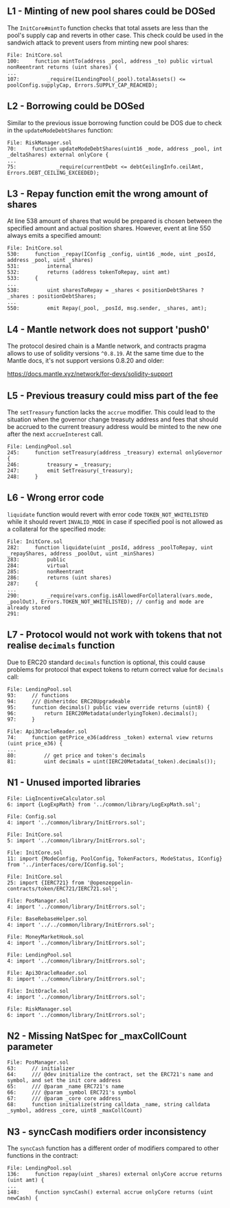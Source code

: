 ## L1 - Minting of new pool shares could be DOSed

The `InitCore#mintTo` function checks that total assets are less than the pool's supply cap and reverts in other case. This check could be used in the sandwich attack to prevent users from minting new pool shares:
```solidity
File: InitCore.sol
100:     function mintTo(address _pool, address _to) public virtual nonReentrant returns (uint shares) {
...
107:         _require(ILendingPool(_pool).totalAssets() <= poolConfig.supplyCap, Errors.SUPPLY_CAP_REACHED); 
```

## L2 - Borrowing could be DOSed

Similar to the previous issue borrowing function could be DOS due to check in the `updateModeDebtShares` function:
```solidity
File: RiskManager.sol
70:     function updateModeDebtShares(uint16 _mode, address _pool, int _deltaShares) external onlyCore {
...
75:             _require(currentDebt <= debtCeilingInfo.ceilAmt, Errors.DEBT_CEILING_EXCEEDED);
``` 

## L3 - Repay function emit the wrong amount of shares

At line 538 amount of shares that would be prepared is chosen between the specified amount and actual position shares. However, event at line 550 always emits a specified amount:
```solidity
File: InitCore.sol
530:     function _repay(IConfig _config, uint16 _mode, uint _posId, address _pool, uint _shares)
531:         internal
532:         returns (address tokenToRepay, uint amt)
533:     {
...
538:         uint sharesToRepay = _shares < positionDebtShares ? _shares : positionDebtShares;
...
550:         emit Repay(_pool, _posId, msg.sender, _shares, amt); 
```

## L4 - Mantle network does not support 'push0'

The protocol desired chain is a Mantle network, and contracts pragma allows to use of solidity versions `^0.8.19`. At the same time due to the Mantle docs, it's not support versions 0.8.20 and older:

https://docs.mantle.xyz/network/for-devs/solidity-support

## L5 - Previous treasury could miss part of the fee

The `setTreasury` function lacks the `accrue` modifier. This could lead to the situation when the governor change treasuty address and fees that should be accrued to the current treasury address would be minted to the new one after the next `accrueInterest` call.

```solidity
File: LendingPool.sol
245:     function setTreasury(address _treasury) external onlyGovernor {
246:         treasury = _treasury;
247:         emit SetTreasury(_treasury);
248:     }
```

## L6 - Wrong error code

`liquidate` function would revert with error code `TOKEN_NOT_WHITELISTED` while it should revert `INVALID_MODE` in case if specified pool is not allowed as a collateral for the specified mode:

```solidity
File: InitCore.sol
282:     function liquidate(uint _posId, address _poolToRepay, uint _repayShares, address _poolOut, uint _minShares)
283:         public
284:         virtual
285:         nonReentrant
286:         returns (uint shares)
287:     {
...
290:         _require(vars.config.isAllowedForCollateral(vars.mode, _poolOut), Errors.TOKEN_NOT_WHITELISTED); // config and mode are already stored
291: 
```

## L7 - Protocol would not work with tokens that not realise `decimals` function

Due to ERC20 standard `decimals` function is optional, this could cause problems for protocol that expect tokens to return correct value for `decimals` call:

```solidity
File: LendingPool.sol
93:     // functions
94:     /// @inheritdoc ERC20Upgradeable
95:     function decimals() public view override returns (uint8) {
96:         return IERC20Metadata(underlyingToken).decimals(); 
97:     }

File: Api3OracleReader.sol
74:     function getPrice_e36(address _token) external view returns (uint price_e36) {
...
80:         // get price and token's decimals
81:         uint decimals = uint(IERC20Metadata(_token).decimals()); 
```

## N1 - Unused imported libraries 

```solidity
File: LiqIncentiveCalculator.sol
6: import {LogExpMath} from '../common/library/LogExpMath.sol'; 

File: Config.sol
4: import '../common/library/InitErrors.sol';

File: InitCore.sol
5: import '../common/library/InitErrors.sol';

File: InitCore.sol
11: import {ModeConfig, PoolConfig, TokenFactors, ModeStatus, IConfig} from '../interfaces/core/IConfig.sol';

File: InitCore.sol
25: import {IERC721} from '@openzeppelin-contracts/token/ERC721/IERC721.sol';

File: PosManager.sol
4: import '../common/library/InitErrors.sol';

File: BaseRebaseHelper.sol
4: import '../../common/library/InitErrors.sol';

File: MoneyMarketHook.sol
4: import '../common/library/InitErrors.sol';

File: LendingPool.sol
4: import '../common/library/InitErrors.sol';

File: Api3OracleReader.sol
8: import '../common/library/InitErrors.sol';

File: InitOracle.sol
4: import '../common/library/InitErrors.sol';

File: RiskManager.sol
6: import '../common/library/InitErrors.sol';
```

## N2 - Missing NatSpec for _maxCollCount parameter
```solidity
File: PosManager.sol
63:     // initializer
64:     /// @dev initialize the contract, set the ERC721's name and symbol, and set the init core address
65:     /// @param _name ERC721's name
66:     /// @param _symbol ERC721's symbol
67:     /// @param _core core address
68:     function initialize(string calldata _name, string calldata _symbol, address _core, uint8 _maxCollCount) 
```

## N3 - syncCash modifiers order inconsistency 

The `syncCash` function has a different order of modifiers compared to other functions in the contract:
```solidity
File: LendingPool.sol
136:     function repay(uint _shares) external onlyCore accrue returns (uint amt) {
...
148:     function syncCash() external accrue onlyCore returns (uint newCash) { 
```

